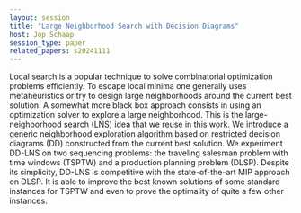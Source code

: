 ```yaml
---
layout: session
title: "Large Neighborhood Search with Decision Diagrams"
host: Jop Schaap
session_type: paper
related_papers: s20241111
---
```


Local search is a popular technique to solve combinatorial optimization problems efficiently. To escape local minima one generally uses metaheuristics or try to design large neighborhoods around the current best solution. A somewhat more black box approach consists in using an optimization solver to explore a large neighborhood. This is the large-neighborhood search (LNS) idea that we reuse in this work. We introduce a generic neighborhood exploration algorithm based on restricted decision diagrams (DD) constructed from the current best solution. We experiment DD-LNS on two sequencing problems: the traveling salesman problem with time windows (TSPTW) and a production planning problem (DLSP). Despite its simplicity, DD-LNS is competitive with the state-of-the-art MIP approach on DLSP. It is able to improve the best known solutions of some standard instances for TSPTW and even to prove the optimality of quite a few other instances.
